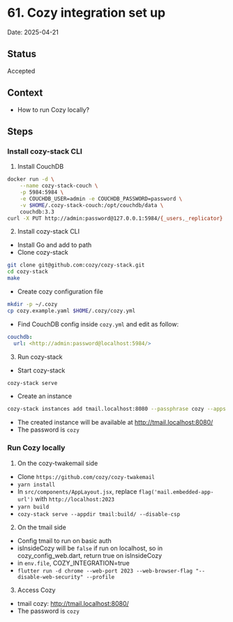 # 61. Cozy integration set up

Date: 2025-04-21

## Status

Accepted

## Context

- How to run Cozy locally?

## Steps
### Install cozy-stack CLI

1. Install CouchDB
```bash
docker run -d \
    --name cozy-stack-couch \
    -p 5984:5984 \
    -e COUCHDB_USER=admin -e COUCHDB_PASSWORD=password \
    -v $HOME/.cozy-stack-couch:/opt/couchdb/data \
    couchdb:3.3
curl -X PUT http://admin:password@127.0.0.1:5984/{_users,_replicator}
```
2. Install cozy-stack CLI
- Install Go and add to path
- Clone cozy-stack
```bash
git clone git@github.com:cozy/cozy-stack.git
cd cozy-stack
make
```
- Create cozy configuration file
```bash
mkdir -p ~/.cozy
cp cozy.example.yaml $HOME/.cozy/cozy.yml
```
- Find CouchDB config inside `cozy.yml` and edit as follow:
```yaml
couchdb:
  url: <http://admin:password@localhost:5984/>
```
3. Run cozy-stack
- Start cozy-stack
```bash
cozy-stack serve
```
- Create an instance
```bash
cozy-stack instances add tmail.localhost:8080 --passphrase cozy --apps home,store,drive,photos,settings,contacts,notes,passwords --email tmail@cozy.localhost --locale en --public-name Tmail --context-name dev
```
- The created instance will be available at http://tmail.localhost:8080/
- The password is `cozy`

### Run Cozy locally
1. On the cozy-twakemail side
- Clone `https://github.com/cozy/cozy-twakemail`
- `yarn install`
- In `src/components/AppLayout.jsx`, replace `flag('mail.embedded-app-url')` with `http://localhost:2023`
- `yarn build`
- `cozy-stack serve --appdir tmail:build/ --disable-csp`

2. On the tmail side
- Config tmail to run on basic auth
- isInsideCozy will be `false` if run on localhost, so in cozy_config_web.dart, return true on isInsideCozy
- in `env.file`, COZY_INTEGRATION=true
- `flutter run -d chrome --web-port 2023 --web-browser-flag "--disable-web-security" --profile`

3. Access Cozy
- tmail cozy: http://tmail.localhost:8080/
- The password is `cozy`
